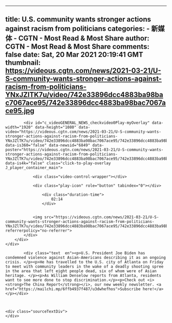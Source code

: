 
---
title: U.S. community wants stronger actions against racism from politicians
categories: 
    - 新媒体
    - CGTN - Most Read & Most Share
author: CGTN - Most Read & Most Share
comments: false
date: Sat, 20 Mar 2021 20:19:41 GMT
thumbnail: https://videous.cgtn.com/news/2021-03-21/U-S-community-wants-stronger-actions-against-racism-from-politicians-YNxJZlTK7u/video/742e33896dcc4883ba98bac7067ace95/742e33896dcc4883ba98bac7067ace95.jpg
---

<div>   
<div class="cmsVideo cg-pic-big3 ">
                
<div class="cg-video-wrapper ">
    <div class="cg-player-container J_player_container" data-width="1920" data-height="1080" data-ratio="1920:1080" data-news-id="6849" data-video="https://videous.cgtn.com/news/2021-03-21/U-S-community-wants-stronger-actions-against-racism-from-politicians-YNxJZlTK7u/video/742e33896dcc4883ba98bac7067ace95/742e33896dcc4883ba98bac7067ace95.m3u8" data-is360="false" data-is4k="false" data-poster="https://videous.cgtn.com/news/2021-03-21/U-S-community-wants-stronger-actions-against-racism-from-politicians-YNxJZlTK7u/video/742e33896dcc4883ba98bac7067ace95/742e33896dcc4883ba98bac7067ace95.jpg" data-title="Local community wants stronger actions against racism from U.S. politicians" data-origin="web_list">
        <div class="cg-player-position">
            <div id="c_videoGENERAL_NEWS_checkvideo0Play" class="cg-video-main" data-video="https://videous.cgtn.com/news/2021-03-21/U-S-community-wants-stronger-actions-against-racism-from-politicians-YNxJZlTK7u/video/742e33896dcc4883ba98bac7067ace95/742e33896dcc4883ba98bac7067ace95.m3u8" data-is360="false" data-poster="https://videous.cgtn.com/news/2021-03-21/U-S-community-wants-stronger-actions-against-racism-from-politicians-YNxJZlTK7u/video/742e33896dcc4883ba98bac7067ace95/742e33896dcc4883ba98bac7067ace95.jpg"></div>

            <div id="c_videoGENERAL_NEWS_checkvideo0Play-myOverlay" data-width="1920" data-height="1080" data-video="https://videous.cgtn.com/news/2021-03-21/U-S-community-wants-stronger-actions-against-racism-from-politicians-YNxJZlTK7u/video/742e33896dcc4883ba98bac7067ace95/742e33896dcc4883ba98bac7067ace95.m3u8" data-is360="false" data-newsid="6849" data-poster="https://videous.cgtn.com/news/2021-03-21/U-S-community-wants-stronger-actions-against-racism-from-politicians-YNxJZlTK7u/video/742e33896dcc4883ba98bac7067ace95/742e33896dcc4883ba98bac7067ace95.jpg" data-is4k="false" class="click-to-play-overlay J_player_container_main">

                <div class="video-control-wrapper"></div>

                <div class="play-icon" role="button" tabindex="0"></div>

                    <div class="duration-time">
                        02:14
                    </div>


                <img src="https://videous.cgtn.com/news/2021-03-21/U-S-community-wants-stronger-actions-against-racism-from-politicians-YNxJZlTK7u/video/742e33896dcc4883ba98bac7067ace95/742e33896dcc4883ba98bac7067ace95.jpg" referrerpolicy="no-referrer">
            </div>
        </div>
    </div>
</div>
            </div>

            <div class="text  en"><p>U.S. President Joe Biden has condemned violence against Asian-Americans describing it as an ongoing crisis. </p><p>He has travelled to the U.S. city of Atlanta on Friday to meet with community leaders in the wake of a deadly shooting spree in the area that left eight people dead, six of whom were of Asian heritage. </p><p>As William Denselow reports from Atlanta, residents want to see more done to stop discrimination.</p><p>Check out <i><strong>The China Report</strong></i>, our new weekly newsletter. <a href="https://mailchi.mp/6ffb4937f487/u3dwhefhos">Subscribe here!</a></p></div>



    <div class="sourceTextDiv">
    </div>
  
</div>
            